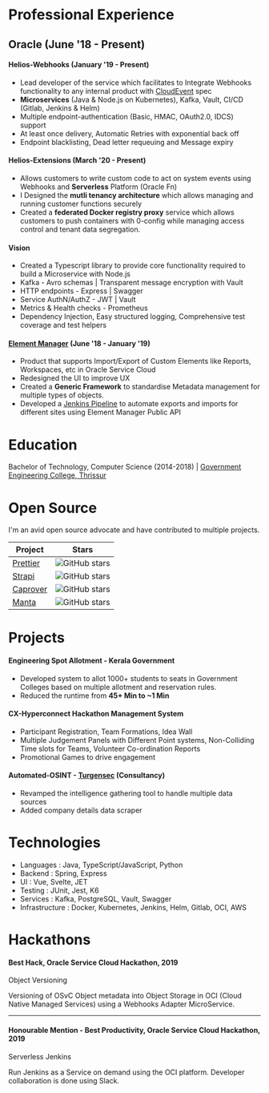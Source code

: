 # Professional Experience

## Oracle (June '18 - Present)

#### Helios-Webhooks (January '19 - Present)

- Lead developer of the service which facilitates to Integrate Webhooks functionality to any internal product with [CloudEvent](https://cloudevents.io/) spec
- **Microservices** (Java & Node.js on Kubernetes), Kafka, Vault, CI/CD (Gitlab, Jenkins & Helm)
- Multiple endpoint-authentication (Basic, HMAC, OAuth2.0, IDCS) support
- At least once delivery, Automatic Retries with exponential back off
- Endpoint blacklisting, Dead letter requeuing and Message expiry

#### Helios-Extensions (March '20 - Present)

- Allows customers to write custom code to act on system events using Webhooks and **Serverless** Platform (Oracle Fn)
- I Designed the **mutli tenancy architecture** which allows managing and running customer functions securely
- Created a **federated Docker registry proxy** service which allows customers to push containers with 0-config while managing access control and tenant data segregation.

#### Vision

- Created a Typescript library to provide core functionality required to build a Microservice with Node.js
- Kafka - Avro schemas | Transparent message encryption with Vault
- HTTP endpoints - Express | Swagger
- Service AuthN/AuthZ - JWT | Vault
- Metrics & Health checks - Prometheus
- Dependency Injection, Easy structured logging, Comprehensive test coverage and test helpers

#### [Element Manager](http://documentation.custhelp.com/euf/assets/devdocs/buiadmin/topicrefs/c_bui_Overview_Element_Manager.html) (June '18 - January '19)

- Product that supports Import/Export of Custom Elements like Reports, Workspaces, etc in Oracle Service Cloud
- Redesigned the UI to improve UX
- Created a **Generic Framework** to standardise Metadata management for multiple types of objects.
- Developed a [Jenkins Pipeline](https://blogs.oracle.com/cx/this-is-why-customers-love-oracle-cx-service-element-manager-for-b2c) to automate exports and imports for different sites using Element Manager Public API

# Education

Bachelor of Technology, Computer Science (2014-2018) | [Government Engineering College, Thrissur](http://gectcr.ac.in/)

# Open Source

I'm an avid open source advocate and have contributed to multiple projects.

| Project                                                                                | Stars                                                                                     |
| -------------------------------------------------------------------------------------- | ----------------------------------------------------------------------------------------- |
| [Prettier](https://github.com/prettier/prettier/pulls?q=is%3Apr+author%3Asidharthv96+) | ![GitHub stars](https://img.shields.io/github/stars/prettier/prettier?style=social&label) |
| [Strapi](https://github.com/strapi/strapi/pulls?q=is%3Apr+author%3Asidharthv96)        | ![GitHub stars](https://img.shields.io/github/stars/strapi/strapi?style=social&label)     |
| [Caprover](https://github.com/caprover/caprover/pulls?q=is%3Apr+author%3Asidharthv96)  | ![GitHub stars](https://img.shields.io/github/stars/caprover/caprover?style=social&label) |
| [Manta](https://github.com/hql287/Manta/pulls?q=is%3Apr+author%3Asidharthv96)          | ![GitHub stars](https://img.shields.io/github/stars/hql287/Manta?style=social&label)      |

# Projects

#### Engineering Spot Allotment - Kerala Government

- Developed system to allot 1000+ students to seats in Government Colleges based on multiple allotment and reservation rules.
- Reduced the runtime from **45+ Min to ~1 Min**

#### CX-Hyperconnect Hackathon Management System

- Participant Registration, Team Formations, Idea Wall
- Multiple Judgement Panels with Different Point systems, Non-Colliding Time slots for Teams, Volunteer Co-ordination Reports
- Promotional Games to drive engagement

#### Automated-OSINT - [Turgensec](https://community.turgensec.com/) (Consultancy)

- Revamped the intelligence gathering tool to handle multiple data sources
- Added company details data scraper

# Technologies

- Languages : Java, TypeScript/JavaScript, Python
- Backend : Spring, Express
- UI : Vue, Svelte, JET
- Testing : JUnit, Jest, K6
- Services : Kafka, PostgreSQL, Vault, Swagger
- Infrastructure : Docker, Kubernetes, Jenkins, Helm, Gitlab, OCI, AWS

# Hackathons

#### Best Hack, Oracle Service Cloud Hackathon, 2019

Object Versioning

Versioning of OSvC Object metadata into Object Storage in OCI (Cloud Native Managed Services) using a Webhooks Adapter MicroService.

---

#### Honourable Mention - Best Productivity, Oracle Service Cloud Hackathon, 2019

Serverless Jenkins

Run Jenkins as a Service on demand using the OCI platform. Developer collaboration is done using Slack.
